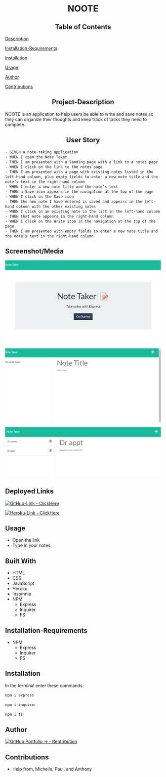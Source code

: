 <h1 align="center">NOOTE</h1>

<h2 align="center">Table of Contents</h2>

  [Description](#Project-Description)
  
  [Installation-Requirements](##Installation-Requirements)
  
  [Installation](##Installation)
  
  [Usage](##Usage)
  
  [Author](##Author) 

  [Contributions](##Contributions)
  

<h2 align="center">Project-Description</h2>
NOOTE is an application to help users be able to write and save notes so they can organize their thoughts and keep track of tasks they need to complete.

<h2 align="center">User Story</h2>

```
- GIVEN a note-taking application
- WHEN I open the Note Taker
- THEN I am presented with a landing page with a link to a notes page
- WHEN I click on the link to the notes page
- THEN I am presented with a page with existing notes listed in the left-hand column, plus empty fields to enter a new note title and the note’s text in the right-hand column
- WHEN I enter a new note title and the note’s text
- THEN a Save icon appears in the navigation at the top of the page
- WHEN I click on the Save icon
- THEN the new note I have entered is saved and appears in the left-hand column with the other existing notes
- WHEN I click on an existing note in the list in the left-hand column
- THEN that note appears in the right-hand column
- WHEN I click on the Write icon in the navigation at the top of the page
- THEN I am presented with empty fields to enter a new note title and the note’s text in the right-hand column
```

## Screenshot/Media

![homepage screenshot](https://github.com/Rehtribution/11-noote/blob/d8a07a6e23947c8e9dcccc675be4ab21dd1ef2ca/public/assets/images/Screenshot%201.jpg)

![screenshot 2](https://github.com/Rehtribution/11-noote/blob/d8a07a6e23947c8e9dcccc675be4ab21dd1ef2ca/public/assets/images/Screenshot%202.png)

![screenshot 3](https://github.com/Rehtribution/11-noote/blob/d8a07a6e23947c8e9dcccc675be4ab21dd1ef2ca/public/assets/images/Screenshot%203.png)


## Deployed Links

[![GitHub-Link - ClickHere](https://img.shields.io/badge/GitHub--Link-ClickHere-blue?style=for-the-badge)](https://rehtribution.github.io/11-noote/)

[![Heroku-Link - ClickHere](https://img.shields.io/badge/HerokuLink-ClickHere-purple?style=for-the-badge)](https://tranquil-fortress-15079.herokuapp.com)

## Usage
- Open the link
- Type in your notes

## Built With

- HTML
- CSS
- JavaScript
- Heroku
- Insomnia
- NPM
    - Express
    - Inquirer
    - FS

## Installation-Requirements
- NPM
    - Express
    - Inquirer
    - FS

    
## Installation
In the terminal enter these commands:
```bash
npm i express
```
```bash
npm i inquirer
```
```bash
npm i fs
```


## Author

[![GitHub Portfolio -> - Rehtribution](https://img.shields.io/badge/GitHub_Portfolio_-->-Rehtribution-1f425f?style=for-the-badge)](https://github.com/Rehtribution)

## Contributions

- Help from, Michelle, Paul, and Anthony
